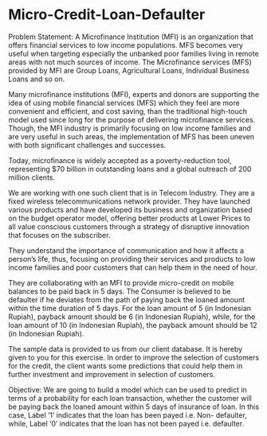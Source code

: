 # Micro-Credit-Loan-Defaulter

Problem Statement:
A Microfinance Institution (MFI) is an organization that offers financial services to low income populations. MFS becomes very useful when targeting especially the unbanked poor families living in remote areas with not much sources of income. The Microfinance services (MFS) provided by MFI are Group Loans, Agricultural Loans, Individual Business Loans and so on.

Many microfinance institutions (MFI), experts and donors are supporting the idea of using mobile financial services (MFS) which they feel are more convenient and efficient, and cost saving, than the traditional high-touch model used since long for the purpose of delivering microfinance services. Though, the MFI industry is primarily focusing on low income families and are very useful in such areas, the implementation of MFS has been uneven with both significant challenges and successes.

Today, microfinance is widely accepted as a poverty-reduction tool, representing $70 billion in outstanding loans and a global outreach of 200 million clients.

We are working with one such client that is in Telecom Industry. They are a fixed wireless telecommunications network provider. They have launched various products and have developed its business and organization based on the budget operator model, offering better products at Lower Prices to all value conscious customers through a strategy of disruptive innovation that focuses on the subscriber.

They understand the importance of communication and how it affects a person’s life, thus, focusing on providing their services and products to low income families and poor customers that can help them in the need of hour.

They are collaborating with an MFI to provide micro-credit on mobile balances to be paid back in 5 days. The Consumer is believed to be defaulter if he deviates from the path of paying back the loaned amount within the time duration of 5 days. For the loan amount of 5 (in Indonesian Rupiah), payback amount should be 6 (in Indonesian Rupiah), while, for the loan amount of 10 (in Indonesian Rupiah), the payback amount should be 12 (in Indonesian Rupiah).

The sample data is provided to us from our client database. It is hereby given to you for this exercise. In order to improve the selection of customers for the credit, the client wants some predictions that could help them in further investment and improvement in selection of customers.


Objective:
We are going to build a model which can be used to predict in terms of a probability for each loan transaction, whether the customer will be paying back the loaned amount within 5 days of insurance of loan. In this case, Label ‘1’ indicates that the loan has been payed i.e. Non- defaulter, while, Label ‘0’ indicates that the loan has not been payed i.e. defaulter.
